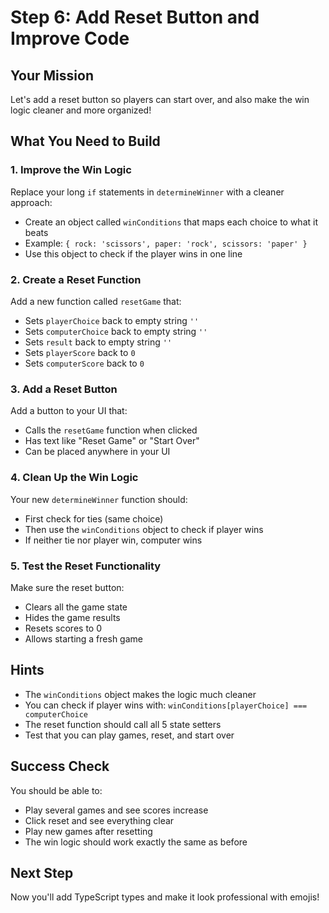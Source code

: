 # Step 6: Add Reset Button and Improve Code

## Your Mission
Let's add a reset button so players can start over, and also make the win logic cleaner and more organized!

## What You Need to Build

### 1. Improve the Win Logic
Replace your long `if` statements in `determineWinner` with a cleaner approach:
- Create an object called `winConditions` that maps each choice to what it beats
- Example: `{ rock: 'scissors', paper: 'rock', scissors: 'paper' }`
- Use this object to check if the player wins in one line

### 2. Create a Reset Function
Add a new function called `resetGame` that:
- Sets `playerChoice` back to empty string `''`
- Sets `computerChoice` back to empty string `''`
- Sets `result` back to empty string `''`
- Sets `playerScore` back to `0`
- Sets `computerScore` back to `0`

### 3. Add a Reset Button
Add a button to your UI that:
- Calls the `resetGame` function when clicked
- Has text like "Reset Game" or "Start Over"
- Can be placed anywhere in your UI

### 4. Clean Up the Win Logic
Your new `determineWinner` function should:
- First check for ties (same choice)
- Then use the `winConditions` object to check if player wins
- If neither tie nor player win, computer wins

### 5. Test the Reset Functionality
Make sure the reset button:
- Clears all the game state
- Hides the game results
- Resets scores to 0
- Allows starting a fresh game

## Hints
- The `winConditions` object makes the logic much cleaner
- You can check if player wins with: `winConditions[playerChoice] === computerChoice`
- The reset function should call all 5 state setters
- Test that you can play games, reset, and start over

## Success Check
You should be able to:
- Play several games and see scores increase
- Click reset and see everything clear
- Play new games after resetting
- The win logic should work exactly the same as before

## Next Step
Now you'll add TypeScript types and make it look professional with emojis! 